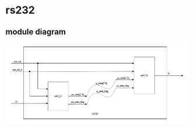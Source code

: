 # rs232

## module diagram

![](https://github.com/KaihaoYuHW/Verilog-RS232/blob/main/doc/rs232_topmodule.png)
